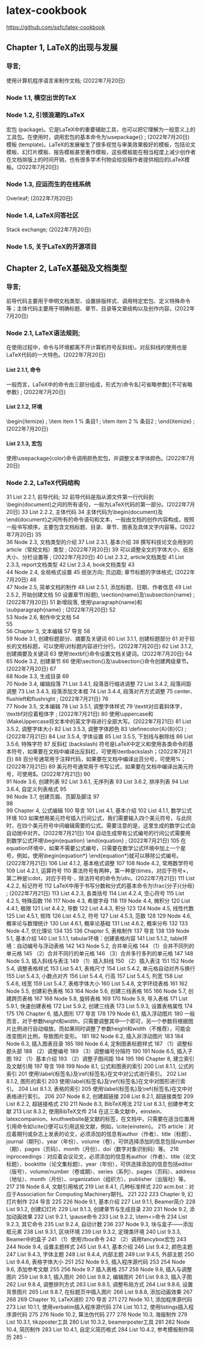 # latex-cookbook
https://github.com/ssfc/latex-cookbook 


## Chapter 1, LaTeX的出现与发展
### 导言; 
使用计算机程序语言来制作文档; (2022年7月20日)

### Node 1.1, 横空出世的TeX

### Node 1.2, 引领浪潮的LaTeX
宏包 (package)。它是LaTeX中的重要辅助工具，也可以把它理解为一般意义上的工具包。在使用时，调用宏包的基本命令为\usepackage{} ; (2022年7月20日)
模板 (template)。LaTeX的发展催生了很多视觉与审美效果极好的模板，包括论文模板、幻灯片模板、报告模板甚至著作模板，这些模板能在相当程度上减少创作者在文档排版上的时间开销，也有很多学术刊物会给投稿作者提供相应的LaTeX模板。(2022年7月20日)

### Node 1.3, 应运而生的在线系统
Overleaf; (2022年7月20日)

### Node 1.4, LaTeX问答社区
Stack exchange; (2022年7月20日)

### Node 1.5, 关于LaTeX的开源项目


##	Chapter 2, LaTeX基础及文档类型
###	导言; 
前导代码主要用于申明文档类型、设置排版样式、调用特定宏包、定义特殊命令等；主体代码主要用于明确标题、章节、目录等文章结构以及创作内容。(2022年7月20日)	

###	Node 2.1, LaTeX语法规则; 
在使用过程中，命令与环境都离不开计算机符号反斜线\，对反斜线的使用也是LaTeX代码的一大特色。(2022年7月20日)
#### List 2.1.1, 命令
一般而言，LaTeX中的命令由三部分组成，形式为\命令名[可省略参数]{不可省略参数} ; (2022年7月20日)
#### List 2.1.2, 环境
\begin{itemize} ; \item item 1 % 条目1 ; \item item 2 % 条目2 ; \end{itemize} ; (2022年7月20日)
#### List 2.1.3, 宏包
使用\usepackage{color}命令调用颜色宏包，并调整文本字体颜色。(2022年7月20日)
	
###	Node 2.2, LaTeX代码结构 
31	List 2.2.1, 前导代码; 
32	前导代码是指从源文件第一行代码到\begin{document}之间的所有语句，一般为LaTeX代码的第一部分。(2022年7月20日)
33	List 2.2.2, 主体代码
34	主体代码为\begin{document}及\end{document}之间所有的命令语句和文本，一般由文档的创作内容构成，按照一般书写顺序，主要包含文档标题、目录、章节、图表及具体文字内容等。(2022年7月20日)
35	
36	Node 2.3, 文档类型的介绍
37	List 2.3.1, 基本介绍
38	撰写科技论文会用到的article（常规文档）类型 ; (2022年7月20日)
39	可以调整全文的字体大小、纸张大小、分栏设置等 ; (2022年7月20日)
40	List 2.3.2, article文档类型
41	List 2.3.3, report文档类型
42	List 2.3.4, book文档类型
43	
44	Node 2.4, 全局格式设置
45	纸张方向; 页边距; 章节标题的字体格式; (2022年7月20日)
46	
47	Node 2.5, 简单文档的制作
48	List 2.5.1, 添加标题、日期、作者信息
49	List 2.5.2, 开始创建文档
50	设置章节(标题), \section{name}及\subsection{name} ; (2022年7月20日)
51	新增段落, 使用\paragraph{name}和 \subparagraph{name} ; (2022年7月20日)
52	
53	Node 2.6, 制作中文文档
54	
55	
56	Chapter 3, 文本编辑
57	导言
58	
59	Node 3.1, 创建标题部分、摘要及关键词
60	List 3.1.1, 创建标题部分
61	对于较长的文档标题，可以使用\\对标题内容进行分行。(2022年7月20日)
62	List 3.1.2, 创建摘要及关键词
63	使用\textbf{}命令设置文档关键词。(2022年7月20日)
64	
65	Node 3.2, 创建章节
66	使用\section{}及\subsection{}命令创建两级章节。(2022年7月20日)
67	
68	Node 3.3, 生成目录
69	
70	Node 3.4, 编辑段落
71	List 3.4.1, 段落首行缩进调整
72	List 3.4.2, 段落间距调整
73	List 3.4.3, 段落添加文本框
74	List 3.4.4, 段落对齐方式调整
75	center、flushleft和flushright ; (2022年7月21日)
76	
77	Node 3.5, 文本编辑
78	List 3.5.1, 调整字体样式
79	\textit对应着斜体字，\textbf对应着粗体字 ; (2022年7月21日)
80	使用\uppercase和\MakeUppercase将文本中的英文字母进行全部大写。(2022年7月21日)
81	List 3.5.2, 调整字体大小
82	List 3.5.3, 调整字体颜色
83	\definecolor{A}{B}{C} ; (2022年7月21日)
84	List 3.5.4, 字体设置
85	List 3.5.5, 下划线与删除线
86	List 3.5.6, 特殊字符
87	反斜杠 (backslash) 符号是LaTeX中定义和使用各类命令的基本符号，如果要在文档中编译出反斜杠，可使用\textbackslash；(2022年7月21日)
88	百分号通常用于注释代码，如果要在文档中编译出百分号，可使用\%；(2022年7月21日)
89	美元符号通常用于书写公式，如果要在文档中编译出美元符号，可使用\$。(2022年7月21日)
90	
91	Node 3.6, 创建列表
92	List 3.6.1, 无序列表
93	List 3.6.2, 排序列表
94	List 3.6.4, 自定义列表格式
95	
96	Node 3.7, 创建页眉、页脚及脚注
97	
98	
99	Chapter 4, 公式编辑
100	导言
101	List 4.1, 基本介绍
102	List 4.1.1, 数学公式环境
103	如果想用美元符号插入行间公式，我们需要输入四个美元符号，与此同时，在四个美元符号中间编辑需要的公式。需要注意的是，这里生成的数学公式会自动居中对齐。(2022年7月21日)
104	自动生成带有公式编号的行间公式需要用到数学公式环境\begin{equation} \end{equation} ; (2022年7月21日)
105	在equation环境中，如果不需要公式编号，只需要在数学公式环境中加上一个星号，例如，使用\begin{equation*} \end{equation*}就可以移除公式编号。(2022年7月21日)
106	List 4.1.2, 基本格式调整
107	
108	Node 4.2, 常用数学符号
109	List 4.2.1, 运算符号
110	乘法符号有两种，第一种是\times，对应于符号×，第二种是\cdot，对应于符号⋅，除法符号的命令为\div。(2022年7月21日)
111	List 4.2.2, 标记符号
112	LaTeX中用于书写分数和分式的基本命令为\frac{分子}{分母} ; (2022年7月21日)
113	List 4.2.3, 各类括号
114	List 4.2.4, 空心符号
115	List 4.2.5, 特殊函数
116	
117	Node 4.3, 希腊字母
118	
119	Node 4.4, 微积分
120	List 4.4.1, 极限
121	List 4.4.2, 导数
122	List 4.4.3, 积分
123	
124	Node 4.5, 线性代数
125	List 4.5.1, 矩阵
126	List 4.5.2, 符号
127	List 4.5.3, 范数
128	
129	Node 4.6, 概率论与数理统计
130	List 4.6.1, 概率论基础
131	List 4.6.2, 概率分布
132	
133	Node 4.7, 优化理论
134	
135	
136	Chapter 5, 表格制作
137	导言
138	
139	Node 5.1, 基本介绍
140	List 5.1.1, tabular环境：创建表格内容
141	List 5.1.2, table环境：自动编号与浮动表格
142	
143	Node 5.2, 合并单元格
144	（1）合并不同列的单元格
145	（2）合并不同行的单元格
146	（3）合并多行多列的单元格
147	
148	Node 5.3, 插入斜线与表注
149	（1）插入斜线
150	（2）插入表注
151	
152	Node 5.4, 调整表格样式
153	List 5.4.1, 表格尺寸
154	List 5.4.2, 单元格自动对齐与换行
155	List 5.4.3, 小数点对齐
156	List 5.4.4, 行高
157	List 5.4.5, 列宽
158	List 5.4.6, 线宽
159	List 5.4.7, 表格字体大小
160	List 5.4.8, 文字环绕表格
161	
162	Node 5.5, 创建彩色表格
163	
164	Node 5.6, 创建三线表格
165	
166	Node 5.7, 创建跨页表格
167	
168	Node 5.8, 旋转表格
169	
170	Node 5.9, 导入表格
171	List 5.9.1, 快速创建表格
172	List 5.9.2, 创建三线表
173	List 5.9.3, 设置表格属性
174	
175	
176	Chapter 6, 插入图形
177	导言
178	
179	Node 6.1, 插入浮动图片
180	一般而言，对于参数height和width，只需要调整其中一个即可，另一个参数将根据图片比例进行自动缩放。而如果同时调整了参数height和width（不推荐），可能会改变图片比例，导致图片变形。
181	
182	Node 6.2, 插入非浮动图片
183	
184	Node 6.3, 插入图表目录
185	
186	Node 6.4, 定制图表标题样式
187	（1）调整标题头部
188	（2）调整编号
189	（3）调整编号分隔符
190	
191	Node 6.5, 插入子图
192	（1）基本介绍
193	（2）调整子图间距
194	
195	
196	Chapter 8, 建立索引及文献引用
197	导言
198	
199	Node 8.1, 公式和图表的索引
200	List 8.1.1, 公式的索引
201	使用\label{标签名}及\ref{标签名}在文中对公式进行索引。
202	List 8.1.2, 图形的索引
203	使用\label{标签名}及\ref{标签名}在文中对图形进行索引。
204	List 8.1.3, 表格的索引
205	使用\label{标签名}及\ref{标签名}在文中对表格进行索引。
206	
207	Node 8.2, 创建超链接
208	List 8.2.1, 超链接类型
209	List 8.2.2, 超链接格式
210	
211	Node 8.3, BibTeX用法
212	List 8.3.1, 创建参考文献
213	List 8.3.2, 使用BibTeX文件
214	在这三条文献中，einstein、latexcompanion、knuthwebsite是文献的标签，在文档中，只需要在适当位置用引用命令如\cite{}便可以引用这些文献，例如，\cite{einstein}。
215	article：对应着期刊或杂志上发表的论文，必须添加的信息有author（作者）、title（标题）、journal（期刊）、year（年份）、volume（卷），可供选择添加的信息包括number（期）、pages（页码）、month（月份）、doi（数字对象识别码）等。
216	inproceedings：对应着会议论文，必须添加的信息有author（作者）、title（论文标题）、booktitle（论文集标题）、year（年份），可供选择添加的信息包括editor（版号）、volume/number（卷或期）、series（系列）、pages（页码）、address（地址）、month（月份）、organization（组织方）、publisher（出版社）等。
217	
218	Node 8.4, 文献引用格式
219	List 8.4.1, 几种标准样式
220	acm.bst：对应于Association for Computing Machinery期刊。
221	
222	
223	Chapter 9, 幻灯片制作
224	导言
225	
226	Node 9.1, 基本介绍
227	List 9.1.1, Beamer简介
228	List 9.1.2, 创建幻灯片
229	List 9.1.3, 创建章节与生成目录
230	
231	Node 9.2, 添加动画效果
232	List 9.2.1, \pause命令
233	List 9.2.2, \item<>命令
234	List 9.2.3, 其它命令
235	List 9.2.4, 自动计数
236	
237	Node 9.3, 块与盒子——添加框元素
238	List 9.3.1, 区块环境
239	List 9.3.2, 定理类环境
240	List 9.3.3, Beamer中的盒子
241	（1）使用\fbox命令
242	（2）调用fancybox宏包
243	
244	Node 9.4, 设置主题样式
245	List 9.4.1, 基本介绍
246	List 9.4.2, 颜色主题
247	List 9.4.3, 字体主题
248	List 9.4.4, 内部主题
249	List 9.4.5, 外部主题
250	List 9.4.6, 表格字体大小
251	
252	Node 9.5, 插入程序源代码
253	
254	Node 9.6, 添加参考文献
255	
256	Node 9.7 插入表格
257	
258	Node 9.8, 插入与调整图片
259	List 9.8.1, 插入图片
260	List 9.8.2, 编辑图片
261	List 9.8.3, 插入子图
262	List 9.8.4, 调整排列方式
263	List 9.8.5, 调整布局方式
264	List 9.8.6, 设置背景图片
265	List 9.8.7, 在标题页中插入图片
266	List 9.8.8, 添加动画效果
267	
268	
269	Chapter 10, LaTeX进阶
270	导言
271	
272	Node 10.1, 添加程序源代码
273	List 10.1.1, 使用verbatim插入程序源代码
274	List 10.1.2, 使用listings插入程序源代码
275	
276	Node 10.2, 算法伪代码
277	
278	Node 10.3, 海报制作
279	List 10.3.1, tikzposter工具
280	List 10.3.2, beamerposter工具
281	
282	Node 10.4, 简历制作
283	List 10.4.1, 自定义简历格式
284	List 10.4.2, 参考模板制作简历
285	-
